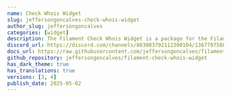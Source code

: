 ```yaml
---
name: Check Whois Widget
slug: jeffersongoncalves-check-whois-widget
author_slug: jeffersongoncalves
categories: [widget]
description: The Filament Check Whois Widget is a package for the Filament PHP framework that allows you to easily check the WHOIS information for domains.
discord_url: https://discord.com/channels/883083792112300104/1367707588845895690
docs_url: https://raw.githubusercontent.com/jeffersongoncalves/filament-check-whois-widget/1.x/README.md
github_repository: jeffersongoncalves/filament-check-whois-widget
has_dark_theme: true
has_translations: true
versions: [3, 4]
publish_date: 2025-05-02
---
```

